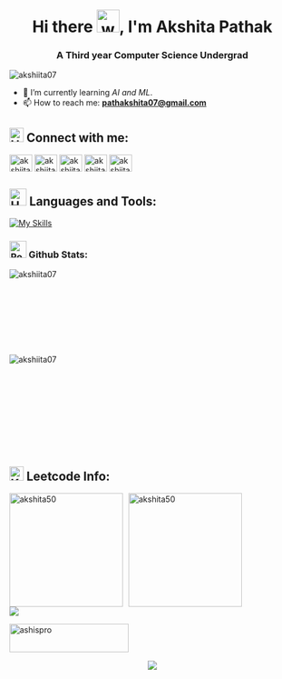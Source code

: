 <h1 align="center">Hi there <img src="https://user-images.githubusercontent.com/72663882/171687151-bb31c996-c9d2-49c8-b593-734946893b23.gif" alt="waving hand gif" aria-hidden="true" width="40" />, I'm Akshita Pathak</h1>

<h3 align="center">A Third year Computer Science Undergrad</h3>

<p align="left"> <img src="https://komarev.com/ghpvc/?username=akshiita07&label=Profile%20views&color=blueviolet&style=plastic" alt="akshiita07" /> </p>
<!-- &base=1000 can add when reqd &abbreviated=true-->

<!--- 🧑🏻‍💻 Upcoming SEP Intern @ JPMorgan-->
- 🌱 I’m currently learning *AI and ML*.
- 📫 How to reach me: **pathakshita07@gmail.com**

## <img src="https://raw.githubusercontent.com/Tarikul-Islam-Anik/Animated-Fluent-Emojis/master/Emojis/Hand%20gestures/Handshake.png" alt="Handshake" width="25" height="25" /> **Connect with me:**  

<p align="left">
<a href="mailto:pathakshita07@gmail.com"  target="_blank"><img align="center" src="https://skillicons.dev/icons?i=gmail" alt="akshiita07" height="30" width="40" /></a>
<a href="https://www.linkedin.com/in/akshitapathak/" target="_blank"><img align="center" src="https://skillicons.dev/icons?i=linkedin" alt="akshiita07" height="30" width="40" /></a>
<a href="https://leetcode.com/u/akshitapathak/"  target="_blank"><img align="center" src="https://raw.githubusercontent.com/rahuldkjain/github-profile-readme-generator/master/src/images/icons/Social/leet-code.svg" alt="akshiita07" height="30" width="40" /></a>
<a href="https://www.geeksforgeeks.org/user/akshitapathak/?utm_source=geeksforgeeks&utm_medium=my_profile&utm_campaign=auth_user"  target="_blank"><img align="center" src="https://raw.githubusercontent.com/rahuldkjain/github-profile-readme-generator/master/src/images/icons/Social/geeks-for-geeks.svg" alt="akshiita07" height="30" width="40" /></a>
<a href="https://www.instagram.com/_akshitapathak/"  target="_blank"><img align="center"  src="https://skillicons.dev/icons?i=instagram" alt="akshiita07" height="30" width="40" /></a>

</p>

## <img src="https://media2.giphy.com/media/QssGEmpkyEOhBCb7e1/giphy.gif?cid=ecf05e47a0n3gi1bfqntqmob8g9aid1oyj2wr3ds3mg700bl&rid=giphy.gif" alt="Hammer and Wrench" width="30" height="30" /> **Languages and Tools:**  
[![My Skills](https://skillicons.dev/icons?i=c,cpp,python,sklearn,mysql,postgres,html,css,bootstrap,js,jquery,react,expressjs,nodejs,postman,npm,mongodb,pug,git,github,netlify,vscode,matlab,ps,autocad,aws,linux,arduino,stackoverflow&perline=13)](#)

<h3 align="left"><img src="https://raw.githubusercontent.com/Tarikul-Islam-Anik/Animated-Fluent-Emojis/master/Emojis/Travel%20and%20places/Rocket.png" alt="Rocket" width="30" height="30" /> Github Stats:</h3>


<p><img align="left" src="https://github-readme-stats.vercel.app/api/top-langs?username=akshiita07&show_icons=true&theme=highcontrast&title_color=ffffff&text_color=ffffff&cache_seconds=100&locale=en&layout=compact" alt="akshiita07" /></p>
<!--
<br>
<br><br>
<br><br>
<br><br>
<br>
<p><img align="left" src="https://github-readme-streak-stats.herokuapp.com/?user=akshiita07&theme=highcontrast" alt="akshiita07" /></p>
-->

<br>
<br><br>
<br><br>
<br><br>
<br>
<p>&nbsp;<img align="left" src="https://github-readme-stats.vercel.app/api?username=akshiita07&show_icons=true&theme=highcontrast&title_color=ffffff&text_color=ffffff&cache_seconds=100&locale=en" alt="akshiita07" /></p>
<br>
<br><br>
<br><br>
<br><br>
<br>

## <img src="https://raw.githubusercontent.com/Tarikul-Islam-Anik/Animated-Fluent-Emojis/master/Emojis/Objects/Keyboard.png" alt="Keyboard" width="25" height="25" /> **Leetcode Info:**  

<div style="display: flex; gap: 10px;">
<!--   50 days -->
  <a href="https://leetcode.com/akshitapathak/" target="_blank">
    <img src="https://assets.leetcode.com/static_assets/marketing/2024-50.gif" alt="akshita50" height="200" width="200" />
  </a>
<!--   100 days -->
  <a href="https://leetcode.com/akshitapathak/" target="_blank">
    <img src="https://assets.leetcode.com/static_assets/marketing/2024-100-new.gif" alt="akshita50" height="200" width="200" />
  </a>
<!--   september -->
<!--   <a href="https://leetcode.com/akshitapathak/" target="_blank">
    <img src="https://assets.leetcode.com/static_assets/public/images/badges/2024/gif/2024-09.gif" alt="akshita50" height="200" width="200" />
  </a> -->
<!--   october -->
<!--   <a href="https://leetcode.com/akshitapathak/" target="_blank">
    <img src="https://assets.leetcode.com/static_assets/public/images/badges/2024/gif/2024-10.gif" alt="akshita50" height="200" width="200" />
  </a> -->
</div>

  
  <img  align=top flex-grow=1 src="https://leetcard.jacoblin.cool/akshitapathak?theme=dark&font=Nunito&ext=heatmap" />  


<!-- <p align="center"> <img src="https://raw.githubusercontent.com/arshiyaakishore/snake-for-readme/main/snakegame.svg" alt="Snake animation" /> </p>-->

<!-- graph -->
<!-- <p>&nbsp;<img align="left" src="https://github-readme-activity-graph.vercel.app/graph?username=akshiita07&theme=react-dark"  alt="akshiita07" /></p> -->


<br>

<p><a href="https://buymeacoffee.com/akshiita07"> <img align="left" src="https://cdn.buymeacoffee.com/buttons/v2/default-yellow.png" height="50" width="210" alt="ashispro" /></a></p><br><br>

<br>

<p align="center">
     <img src="https://capsule-render.vercel.app/api?type=waving&color=gradient&height=100&width=1000&section=footer"/>
</p>
